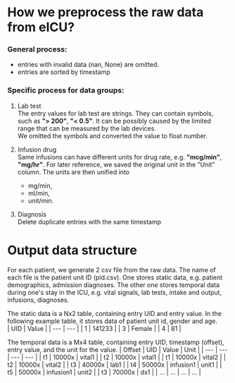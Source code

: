 # How we preprocess the raw data from eICU?
### General process:
- entries with invalid data (nan, None) are omitted.
- entries are sorted by timestamp


### Specific process for data groups:
1. Lab test  
The entry values for lab test are strings. They can contain symbols, such as __"> 200"__, __"< 0.5"__. It can be possibly caused by the limited range that can be measured by the lab devices.    
We omitted the symbols and converted the value to float number.
2. Infusion drug  
Same infusions can have different units for drug rate, e.g. __"mcg/min"__,  __"mg/hr"__. For later reference, we saved the original unit in the "Unit" column.
The units are then unified into 
   - mg/min,
   - ml/min,
   - unit/min.   

3. Diagnosis  
Delete duplicate entries with the same timestamp



# Output data structure
For each patient, we generate 2 csv file from the raw data. The name of each file is the patient unit ID (pid.csv).
One stores static data, e.g. patient demographics, admission diagnoses.
The other one stores temporal data during one's stay in the ICU, e.g. vital signals, lab tests, intake and output, infusions, diagnoses.

The static data is a Nx2 table, containing entry UID and entry value. In the following example table, it stores data of patient unit id, gender and age.  
| UID | Value |
| --- | --- |
| 1 | 141233 |
| 3 | Female |
| 4 | 81 |

The temporal data is a Mx4 table, containing entry UID, timestamp (offset), entry value, and the unit for the value.
| Offset | UID | Value | Unit |
| --- | --- | --- | --- |
| t1 | 10000x | vital1 | 
| t2 | 10000x | vital1 | 
| t1 | 10000x | vital2 | 
| t2 | 10000x | vital2 | 
| t3 | 40000x | lab1 |
| t4 | 50000x | infusion1 | unit1 |
| t5 | 50000x | infusion1 | unit2 |
| t3 | 70000x | dx1 |
| ... | ... | ... | ... |
